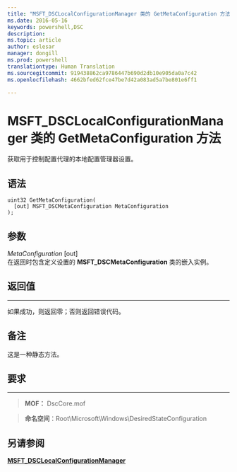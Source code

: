 ```yaml
---
title: "MSFT_DSCLocalConfigurationManager 类的 GetMetaConfiguration 方法"
ms.date: 2016-05-16
keywords: powershell,DSC
description: 
ms.topic: article
author: eslesar
manager: dongill
ms.prod: powershell
translationtype: Human Translation
ms.sourcegitcommit: 919438862ca9786447b690d2db10e905da0a7c42
ms.openlocfilehash: 4662bfed62fce47be7d42a083ad5a7be801e6ff1

---
```



# MSFT_DSCLocalConfigurationManager 类的 GetMetaConfiguration 方法

获取用于控制配置代理的本地配置管理器设置。

语法
------

```mof
uint32 GetMetaConfiguration(
  [out] MSFT_DSCMetaConfiguration MetaConfiguration
);
```

参数
----------

*MetaConfiguration* \[out\]  
在返回时包含定义设置的 **MSFT_DSCMetaConfiguration** 类的嵌入实例。

## 返回值
------------

如果成功，则返回零；否则返回错误代码。

## 备注

这是一种静态方法。

## 要求
------------
>**MOF：** DscCore.mof

>**命名空间**：Root\Microsoft\Windows\DesiredStateConfiguration


## 另请参阅


[**MSFT_DSCLocalConfigurationManager**](msft-dsclocalconfigurationmanager.md)


 

 






<!--HONumber=Jun16_HO4-->


